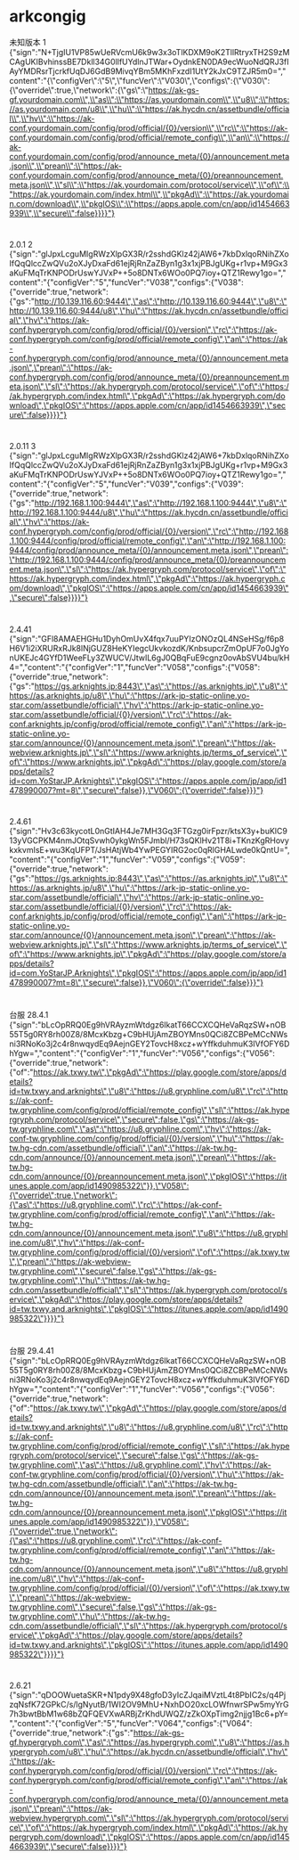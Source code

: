 # arkcongig
未知版本
1 {"sign":"N+TjgIU1VP85wUeRVcmU6k9w3x3oTlKDXM9oK2TllRtryxTH2S9zMCAgUKIBvhinssBE7Dkll34G0llfUYdlnJTWar+OydnkEN0DA9ecWuoNdQRJ3fIAyYMDRsrTjcrkfUqDJ6GdB9MivqYBm5MKhFxzdI1UtY2kJxC9TZJR5m0=","content":"{\\"configVer\\":\\"5\\",\\"funcVer\\":\\"V030\\",\\"configs\\":{\\"V030\\":{\\"override\\":true,\\"network\\":{\\"gs\\":\\"https://ak-gs-gf.yourdomain.com\\",\\"as\\":\\"https://as.yourdomain.com\\",\\"u8\\":\\"https://as.yourdomain.com/u8\\",\\"hu\\":\\"https://ak.hycdn.cn/assetbundle/official\\",\\"hv\\":\\"https://ak-conf.yourdomain.com/config/prod/official/{0}/version\\",\\"rc\\":\\"https://ak-conf.yourdomain.com/config/prod/official/remote_config\\",\\"an\\":\\"https://ak-conf.yourdomain.com/config/prod/announce_meta/{0}/announcement.meta.json\\",\\"prean\\":\\"https://ak-conf.yourdomain.com/config/prod/announce_meta/{0}/preannouncement.meta.json\\",\\"sl\\":\\"https://ak.yourdomain.com/protocol/service\\",\\"of\\":\\"https://ak.yourdomain.com/index.html\\",\\"pkgAd\\":\\"https://ak.yourdomain.com/download\\",\\"pkgIOS\\":\\"https://apps.apple.com/cn/app/id1454663939\\",\\"secure\\":false}}}}"}
#
2.0.1
2 {"sign":"glJpxLcguMIgRWzXlpGX3R/r2sshdGKlz42jAW6+7kbDxlqoRNihZXoIfQqQlccZwQVu2oXJyDxaFd61ejRjRnZaZByn1g3x1xjPBJgUKg+r1vp+M9Gx3aKuFMqTrKNPODrUswYJVxP++5o8DNTx6WOo0PQ7ioy+QTZ1Rewy1go=","content":"{\"configVer\":\"5\",\"funcVer\":\"V038\",\"configs\":{\"V038\":{\"override\":true,\"network\":{\"gs\":\"http://10.139.116.60:9444\",\"as\":\"http://10.139.116.60:9444\",\"u8\":\"http://10.139.116.60:9444/u8\",\"hu\":\"https://ak.hycdn.cn/assetbundle/official\",\"hv\":\"https://ak-conf.hypergryph.com/config/prod/official/{0}/version\",\"rc\":\"https://ak-conf.hypergryph.com/config/prod/official/remote_config\",\"an\":\"https://ak-conf.hypergryph.com/config/prod/announce_meta/{0}/announcement.meta.json\",\"prean\":\"https://ak-conf.hypergryph.com/config/prod/announce_meta/{0}/preannouncement.meta.json\",\"sl\":\"https://ak.hypergryph.com/protocol/service\",\"of\":\"https://ak.hypergryph.com/index.html\",\"pkgAd\":\"https://ak.hypergryph.com/download\",\"pkgIOS\":\"https://apps.apple.com/cn/app/id1454663939\",\"secure\":false}}}}"}
#
2.0.11
3 {"sign":"glJpxLcguMIgRWzXlpGX3R/r2sshdGKlz42jAW6+7kbDxlqoRNihZXoIfQqQlccZwQVu2oXJyDxaFd61ejRjRnZaZByn1g3x1xjPBJgUKg+r1vp+M9Gx3aKuFMqTrKNPODrUswYJVxP++5o8DNTx6WOo0PQ7ioy+QTZ1Rewy1go=","content":"{\"configVer\":\"5\",\"funcVer\":\"V039\",\"configs\":{\"V039\":{\"override\":true,\"network\":{\"gs\":\"http://192.168.1.100:9444\",\"as\":\"http://192.168.1.100:9444\",\"u8\":\"http://192.168.1.100:9444/u8\",\"hu\":\"https://ak.hycdn.cn/assetbundle/official\",\"hv\":\"https://ak-conf.hypergryph.com/config/prod/official/{0}/version\",\"rc\":\"http://192.168.1.100:9444/config/prod/official/remote_config\",\"an\":\"http://192.168.1.100:9444/config/prod/announce_meta/{0}/announcement.meta.json\",\"prean\":\"http://192.168.1.100:9444/config/prod/announce_meta/{0}/preannouncement.meta.json\",\"sl\":\"https://ak.hypergryph.com/protocol/service\",\"of\":\"https://ak.hypergryph.com/index.html\",\"pkgAd\":\"https://ak.hypergryph.com/download\",\"pkgIOS\":\"https://apps.apple.com/cn/app/id1454663939\",\"secure\":false}}}}"}
#
2.4.41
{"sign":"GFl8AMAEHGHu1DyhOmUvX4fqx7uuPYIzONOzQL4NSeHSg/f6p8H6V1i2iXRURxRJk8lNjGUZ8HeKYIegcUkvkozdK/KnbsupcrZmOpUF7o0JgYonUKEJc4GYfD1WeeFLy3ZWUCV/JtwIL6gJ0QBqFuE9cgnz0ovAbSVU4bu/kH4=","content":"{\"configVer\":\"1\",\"funcVer\":\"V058\",\"configs\":{\"V058\":{\"override\":true,\"network\":{\"gs\":\"https://gs.arknights.jp:8443\",\"as\":\"https://as.arknights.jp\",\"u8\":\"https://as.arknights.jp/u8\",\"hu\":\"https://ark-jp-static-online.yo-star.com/assetbundle/official\",\"hv\":\"https://ark-jp-static-online.yo-star.com/assetbundle/official/{0}/version\",\"rc\":\"https://ak-conf.arknights.jp/config/prod/official/remote_config\",\"an\":\"https://ark-jp-static-online.yo-star.com/announce/{0}/announcement.meta.json\",\"prean\":\"https://ak-webview.arknights.jp\",\"sl\":\"https://www.arknights.jp/terms_of_service\",\"of\":\"https://www.arknights.jp\",\"pkgAd\":\"https://play.google.com/store/apps/details?id=com.YoStarJP.Arknights\",\"pkgIOS\":\"https://apps.apple.com/jp/app/id1478990007?mt=8\",\"secure\":false}},\"V060\":{\"override\":false}}}"}
#
2.4.61
{"sign":"Hv3c63kycotL0nGtIAH4Je7MH3Gq3FTGzg0irFpzr/ktsX3y+buKlC913yVGCPKM4nmJOtqSvwh0ykgWn5FJmbl/H73sQKlHv21T8i+TKnzKgRHovykxkvmIsE+wu3KqUFPT/JsHAtjWb4YwPEGYIRG2oc0qRlGHALwde0kQntU=","content":"{\"configVer\":\"1\",\"funcVer\":\"V059\",\"configs\":{\"V059\":{\"override\":true,\"network\":{\"gs\":\"https://gs.arknights.jp:8443\",\"as\":\"https://as.arknights.jp\",\"u8\":\"https://as.arknights.jp/u8\",\"hu\":\"https://ark-jp-static-online.yo-star.com/assetbundle/official\",\"hv\":\"https://ark-jp-static-online.yo-star.com/assetbundle/official/{0}/version\",\"rc\":\"https://ak-conf.arknights.jp/config/prod/official/remote_config\",\"an\":\"https://ark-jp-static-online.yo-star.com/announce/{0}/announcement.meta.json\",\"prean\":\"https://ak-webview.arknights.jp\",\"sl\":\"https://www.arknights.jp/terms_of_service\",\"of\":\"https://www.arknights.jp\",\"pkgAd\":\"https://play.google.com/store/apps/details?id=com.YoStarJP.Arknights\",\"pkgIOS\":\"https://apps.apple.com/jp/app/id1478990007?mt=8\",\"secure\":false}},\"V060\":{\"override\":false}}}"}
#
台服 28.4.1
{"sign":"bLcOpRRQ0Eg9hVRAyzmWtdgz6IkatT66CCXCQHeVaRqzSW+nOB55T5g0RY8rh00Z8/8McxKbzg+C9bHUjAmZBOYMns0QCi8ZCBPeMCcNWsni3RNoKo3j2c4r8nwqydEq9AejnGEY2TovcH8xcz+wYffkduhmuK3IVfOFY6DhYgw=","content":"{\"configVer\":\"1\",\"funcVer\":\"V056\",\"configs\":{\"V056\":{\"override\":true,\"network\":{\"of\":\"https://ak.txwy.tw\",\"pkgAd\":\"https://play.google.com/store/apps/details?id=tw.txwy.and.arknights\",\"u8\":\"https://u8.gryphline.com/u8\",\"rc\":\"https://ak-conf-tw.gryphline.com/config/prod/official/remote_config\",\"sl\":\"https://ak.hypergryph.com/protocol/service\",\"secure\":false,\"gs\":\"https://ak-gs-tw.gryphline.com\",\"as\":\"https://u8.gryphline.com\",\"hv\":\"https://ak-conf-tw.gryphline.com/config/prod/official/{0}/version\",\"hu\":\"https://ak-tw.hg-cdn.com/assetbundle/official\",\"an\":\"https://ak-tw.hg-cdn.com/announce/{0}/announcement.meta.json\",\"prean\":\"https://ak-tw.hg-cdn.com/announce/{0}/preannouncement.meta.json\",\"pkgIOS\":\"https://itunes.apple.com/app/id1490985322\"}},\"V058\":{\"override\":true,\"network\":{\"as\":\"https://u8.gryphline.com\",\"rc\":\"https://ak-conf-tw.gryphline.com/config/prod/official/remote_config\",\"an\":\"https://ak-tw.hg-cdn.com/announce/{0}/announcement.meta.json\",\"u8\":\"https://u8.gryphline.com/u8\",\"hv\":\"https://ak-conf-tw.gryphline.com/config/prod/official/{0}/version\",\"of\":\"https://ak.txwy.tw\",\"prean\":\"https://ak-webview-tw.gryphline.com\",\"secure\":false,\"gs\":\"https://ak-gs-tw.gryphline.com\",\"hu\":\"https://ak-tw.hg-cdn.com/assetbundle/official\",\"sl\":\"https://ak.hypergryph.com/protocol/service\",\"pkgAd\":\"https://play.google.com/store/apps/details?id=tw.txwy.and.arknights\",\"pkgIOS\":\"https://itunes.apple.com/app/id1490985322\"}}}}"}
#
台服 29.4.41
{"sign":"bLcOpRRQ0Eg9hVRAyzmWtdgz6IkatT66CCXCQHeVaRqzSW+nOB55T5g0RY8rh00Z8/8McxKbzg+C9bHUjAmZBOYMns0QCi8ZCBPeMCcNWsni3RNoKo3j2c4r8nwqydEq9AejnGEY2TovcH8xcz+wYffkduhmuK3IVfOFY6DhYgw=","content":"{\"configVer\":\"1\",\"funcVer\":\"V056\",\"configs\":{\"V056\":{\"override\":true,\"network\":{\"of\":\"https://ak.txwy.tw\",\"pkgAd\":\"https://play.google.com/store/apps/details?id=tw.txwy.and.arknights\",\"u8\":\"https://u8.gryphline.com/u8\",\"rc\":\"https://ak-conf-tw.gryphline.com/config/prod/official/remote_config\",\"sl\":\"https://ak.hypergryph.com/protocol/service\",\"secure\":false,\"gs\":\"https://ak-gs-tw.gryphline.com\",\"as\":\"https://u8.gryphline.com\",\"hv\":\"https://ak-conf-tw.gryphline.com/config/prod/official/{0}/version\",\"hu\":\"https://ak-tw.hg-cdn.com/assetbundle/official\",\"an\":\"https://ak-tw.hg-cdn.com/announce/{0}/announcement.meta.json\",\"prean\":\"https://ak-tw.hg-cdn.com/announce/{0}/preannouncement.meta.json\",\"pkgIOS\":\"https://itunes.apple.com/app/id1490985322\"}},\"V058\":{\"override\":true,\"network\":{\"as\":\"https://u8.gryphline.com\",\"rc\":\"https://ak-conf-tw.gryphline.com/config/prod/official/remote_config\",\"an\":\"https://ak-tw.hg-cdn.com/announce/{0}/announcement.meta.json\",\"u8\":\"https://u8.gryphline.com/u8\",\"hv\":\"https://ak-conf-tw.gryphline.com/config/prod/official/{0}/version\",\"of\":\"https://ak.txwy.tw\",\"prean\":\"https://ak-webview-tw.gryphline.com\",\"secure\":false,\"gs\":\"https://ak-gs-tw.gryphline.com\",\"hu\":\"https://ak-tw.hg-cdn.com/assetbundle/official\",\"sl\":\"https://ak.hypergryph.com/protocol/service\",\"pkgAd\":\"https://play.google.com/store/apps/details?id=tw.txwy.and.arknights\",\"pkgIOS\":\"https://itunes.apple.com/app/id1490985322\"}}}}"}
#
2.6.21
{"sign":"qDOOWuetaSKR+N1pdy9X48gfoD3yIcZJqaiMVztL4t8PbIC2s/q4PjzqNsfK72GPkC/s/lgNyutB/1WI2OV9MhU+NxhDO20xcLOWfnwrSPw5myYrG7h3bwtBbM1w68bZQFQEVXwARBjZrKhdUWQZ/zZkOXpTimg2njjg1Bc6+pY=","content":"{\"configVer\":\"5\",\"funcVer\":\"V064\",\"configs\":{\"V064\":{\"override\":true,\"network\":{\"gs\":\"https://ak-gs-gf.hypergryph.com\",\"as\":\"https://as.hypergryph.com\",\"u8\":\"https://as.hypergryph.com/u8\",\"hu\":\"https://ak.hycdn.cn/assetbundle/official\",\"hv\":\"https://ak-conf.hypergryph.com/config/prod/official/{0}/version\",\"rc\":\"https://ak-conf.hypergryph.com/config/prod/official/remote_config\",\"an\":\"https://ak-conf.hypergryph.com/config/prod/announce_meta/{0}/announcement.meta.json\",\"prean\":\"https://ak-webview.hypergryph.com\",\"sl\":\"https://ak.hypergryph.com/protocol/service\",\"of\":\"https://ak.hypergryph.com/index.html\",\"pkgAd\":\"https://ak.hypergryph.com/download\",\"pkgIOS\":\"https://apps.apple.com/cn/app/id1454663939\",\"secure\":false}}}}"}
